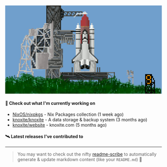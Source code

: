 ![](https://raw.githubusercontent.com/penguwin/penguwin/master/assets/shuttle.gif)

#### 🚀 Check out what I'm currently working on

- [NixOS/nixpkgs](https://github.com/NixOS/nixpkgs) - Nix Packages collection (1 week ago)
- [knoxite/knoxite](https://github.com/knoxite/knoxite) - A data storage &amp; backup system (3 months ago)
- [knoxite/website](https://github.com/knoxite/website) - knoxite.com (5 months ago)

#### 🛰️ Latest releases I've contributed to


---

> You may want to check out the nifty [readme-scribe](https://github.com/muesli/readme-scribe) to automatically generate & update markdown content (like your `README.md`) 🔭
